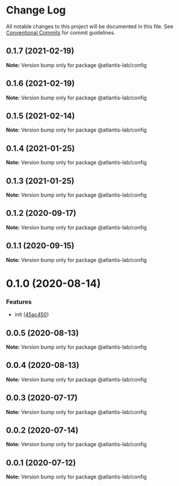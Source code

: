 # Change Log

All notable changes to this project will be documented in this file.
See [Conventional Commits](https://conventionalcommits.org) for commit guidelines.

## 0.1.7 (2021-02-19)

**Note:** Version bump only for package @atlantis-lab/config





## 0.1.6 (2021-02-19)

**Note:** Version bump only for package @atlantis-lab/config





## 0.1.5 (2021-02-14)

**Note:** Version bump only for package @atlantis-lab/config





## 0.1.4 (2021-01-25)

**Note:** Version bump only for package @atlantis-lab/config





## 0.1.3 (2021-01-25)

**Note:** Version bump only for package @atlantis-lab/config





## 0.1.2 (2020-09-17)

**Note:** Version bump only for package @atlantis-lab/config





## 0.1.1 (2020-09-15)

**Note:** Version bump only for package @atlantis-lab/config





# 0.1.0 (2020-08-14)


### Features

* init ([45ac450](https://github.com/Atlantis-Lab/config/commit/45ac45015059dbd7f70b29e4b324fc7a06b315c7))





## 0.0.5 (2020-08-13)

**Note:** Version bump only for package @atlantis-lab/config





## 0.0.4 (2020-08-13)

**Note:** Version bump only for package @atlantis-lab/config





## 0.0.3 (2020-07-17)

**Note:** Version bump only for package @atlantis-lab/config





## 0.0.2 (2020-07-14)

**Note:** Version bump only for package @atlantis-lab/config





## 0.0.1 (2020-07-12)

**Note:** Version bump only for package @atlantis-lab/config
